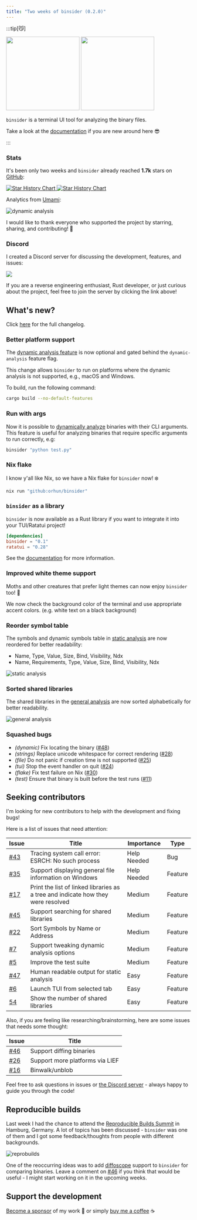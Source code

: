 ```yaml
---
title: "Two weeks of binsider (0.2.0)"
---
```


:::tip[😼]

<img class="light:sl-hidden" src="https://raw.githubusercontent.com/orhun/binsider/main/website/src/assets/binsider-text-dark.png" width="200"/>
<img class="dark:sl-hidden" src="https://raw.githubusercontent.com/orhun/binsider/main/website/src/assets/binsider-text-light.png" width="200"/>

`binsider` is a terminal UI tool for analyzing the binary files.

Take a look at the [documentation](https://binsider.dev/) if you are new around here 😎

:::

### Stats

It's been only two weeks and `binsider` already reached **1.7k** stars on [GitHub](https://github.com/orhun/binsider):

<a href="https://star-history.com/#orhun/binsider&Date">
 <picture>
   <img class="dark:sl-hidden" alt="Star History Chart" src="https://api.star-history.com/svg?repos=orhun/binsider&type=Date" />
   <img class="light:sl-hidden" alt="Star History Chart" src="https://api.star-history.com/svg?repos=orhun/binsider&type=Date&theme=dark" />
 </picture>
</a>

<br/>

Analytics from [Umami](https://umami.orhun.dev/share/Zbh61KU5IaDT4DiZ/binsider.dev):

![dynamic analysis](../../assets/blog/umami-2024927.png)

I would like to thank everyone who supported the project by starring, sharing, and contributing! 🖤

### Discord

I created a Discord server for discussing the development, features, and issues:

<a href="https://discord.gg/zphNxEcEK7">
   <img src="https://discord.com/api/guilds/1289166752311148554/embed.png?style=banner2"></a>

If you are a reverse engineering enthusiast, Rust developer, or just curious about the project, feel free to join the server by clicking the link above!

## What's new?

Click [here](https://github.com/orhun/binsider/blob/main/CHANGELOG.md) for the full changelog.

### Better platform support

The [dynamic analysis feature](/usage/dynamic-analysis) is now optional and gated behind the `dynamic-analysis` feature flag.

This change allows `binsider` to run on platforms where the dynamic analysis is not supported, e.g., macOS and Windows.

To build, run the following command:

```bash
cargo build --no-default-features
```

### Run with args

Now it is possible to [dynamically analyze](/usage/dynamic-analysis) binaries with their CLI arguments. This feature is useful for analyzing binaries that require specific arguments to run correctly, e.g:

```sh
binsider "python test.py"
```

### Nix flake

I know y'all like Nix, so we have a Nix flake for `binsider` now! ❄️

```bash
nix run "github:orhun/binsider"
```

### `binsider` as a library

`binsider` is now available as a Rust library if you want to integrate it into your TUI/Ratatui project!

```toml
[dependencies]
binsider = "0.1"
ratatui = "0.28"
```

See the [documentation](/extras/library/) for more information.

### Improved white theme support

Moths and other creatures that prefer light themes can now enjoy `binsider` too! 🦋

We now check the background color of the terminal and use appropriate accent colors. (e.g. white text on a black background)

### Reorder symbol table

The symbols and dynamic symbols table in [static analysis](/usage/static-analysis) are now reordered for better readability:

- Name, Type, Value, Size, Bind, Visibility, Ndx
- Name, Requirements, Type, Value, Size, Bind, Visibility, Ndx

![static analysis](../../assets/blog/0.2.0-static.gif)

### Sorted shared libraries

The shared libraries in the [general analysis](/usage/general-analysis) are now sorted alphabetically for better readability.

![general analysis](../../assets/blog/0.2.0-libs.png)

### Squashed bugs

- _(dynamic)_ Fix locating the binary ([#48](https://github.com/orhun/binsider/pull/48))
- _(strings)_ Replace unicode whitespace for correct rendering ([#28](https://github.com/orhun/binsider/pull/28))
- _(file)_ Do not panic if creation time is not supported ([#25](https://github.com/orhun/binsider/pull/25))
- _(tui)_ Stop the event handler on quit ([#24](https://github.com/orhun/binsider/pull/24))
- _(flake)_ Fix test failure on Nix ([#30](https://github.com/orhun/binsider/pull/30))
- _(test)_ Ensure that binary is built before the test runs ([#11](https://github.com/orhun/binsider/pull/11))

## Seeking contributors

I'm looking for new contributors to help with the development and fixing bugs!

Here is a list of issues that need attention:

| Issue                                              | Title                                                                            | Importance  | Type    |
| -------------------------------------------------- | -------------------------------------------------------------------------------- | ----------- | ------- |
| [#43](https://github.com/orhun/binsider/issues/43) | Tracing system call error: ESRCH: No such process                                | Help Needed | Bug     |
| [#35](https://github.com/orhun/binsider/issues/35) | Support displaying general file information on Windows                           | Help Needed | Feature |
| [#17](https://github.com/orhun/binsider/issues/17) | Print the list of linked libraries as a tree and indicate how they were resolved | Medium      | Feature |
| [#45](https://github.com/orhun/binsider/issues/45) | Support searching for shared libraries                                           | Medium      | Feature |
| [#22](https://github.com/orhun/binsider/issues/22) | Sort Symbols by Name or Address                                                  | Medium      | Feature |
| [#7](https://github.com/orhun/binsider/issues/7)   | Support tweaking dynamic analysis options                                        | Medium      | Feature |
| [#5](https://github.com/orhun/binsider/issues/5)   | Improve the test suite                                                           | Medium      | Feature |
| [#47](https://github.com/orhun/binsider/issues/47) | Human readable output for static analysis                                        | Easy        | Feature |
| [#6](https://github.com/orhun/binsider/issues/6)   | Launch TUI from selected tab                                                     | Easy        | Feature |
| [54](https://github.com/orhun/binsider/issues/54)  | Show the number of shared libraries                                              | Easy        | Feature |

Also, if you are feeling like researching/brainstorming, here are some issues that needs some thought:

| Issue                                              | Title                           |
| -------------------------------------------------- | ------------------------------- |
| [#46](https://github.com/orhun/binsider/issues/46) | Support diffing binaries        |
| [#26](https://github.com/orhun/binsider/issues/26) | Support more platforms via LIEF |
| [#16](https://github.com/orhun/binsider/issues/16) | Binwalk/unblob                  |

Feel free to ask questions in issues or [the Discord server](#discord) - always happy to guide you through the code!

## Reproducible builds

Last week I had the chance to attend the [Reproducible Builds Summit](https://reproducible-builds.org/events/hamburg2024/) in Hamburg, Germany. A lot of topics has been discussed - `binsider` was one of them and I got some feedback/thoughts from people with different backgrounds.

![reprobuilds](../../assets/blog/20240917_122011.jpg)

One of the reoccurring ideas was to add [diffoscope](https://diffoscope.org/) support to `binsider` for comparing binaries. Leave a comment on [#46](https://github.com/orhun/binsider/issues/46) if you think that would be useful - I might start working on it in the upcoming weeks.

## Support the development

[Become a sponsor](https://github.com/sponsors/orhun) of my work 🖤 or simply [buy me a coffee](https://buymeacoffee.com/orhun) ☕
